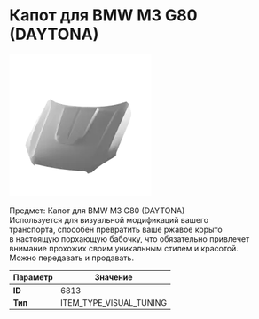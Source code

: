 # Капот для BMW M3 G80 (DAYTONA)

![Item Image](../img/6813.webp?raw=true)

Предмет: Капот для BMW M3 G80 (DAYTONA)<br>Используется для визуальной модификаций вашего<br>транспорта, способен превратить ваше ржавое корыто<br>в настоящую порхающую бабочку, что обязательно привлечет<br>внимание прохожих своим уникальным стилем и красотой.<br>Можно передавать и продавать.


| Параметр | Значение |
|----------|----------|
| **ID** | 6813 |
| **Тип** | ITEM_TYPE_VISUAL_TUNING |

